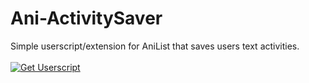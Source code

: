 # Ani-ActivitySaver
Simple userscript/extension for AniList that saves users text activities.
<br><br><a href="https://github.com/KanashiiDev/Ani-ActivitySaver/raw/main/activity-saver.user.js"><img src="https://shields.io/badge/Activity%20Saver-Install%20Userscript-brightgreen" alt="Get Userscript"/></a>
